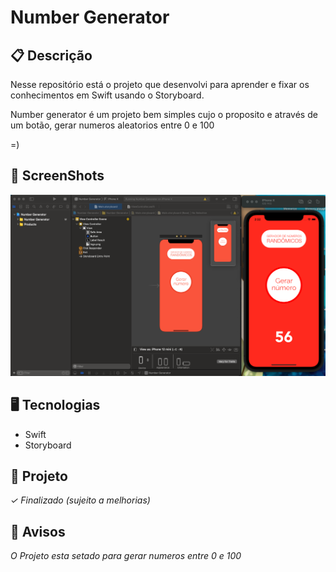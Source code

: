 # Number Generator


## 📋 Descrição

Nesse repositório está o projeto que desenvolvi para aprender e fixar os conhecimentos em Swift usando o Storyboard. 

Number generator é um projeto bem simples cujo o proposito e através de um botão, gerar numeros aleatorios entre 0 e 100

=)

## 📲 ScreenShots

![](./images/print1.png)

## 🖥️ Tecnologias

- Swift
- Storyboard


## 🎨 Projeto
*✓ Finalizado (sujeito a melhorias)*

##  📩 Avisos
*O Projeto esta setado para gerar numeros entre 0 e 100*

